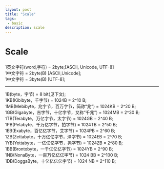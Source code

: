 ```yaml
---
layout: post
title: "Scale"
tags:
 - basic
description: scale
---
```


# Scale  

###  
1英文字符(word,字符) = 2byte;[ASCII, Unicode, UTF-8]  
1中文字符 = 2byte(B) [ASCII,Unicode];  
1中文字符 = 3byte(B) [UTF-8];  

---

1B(byte，字节) = 8 bit(见下文);  
1KB(Kibibyte，千字节) = 1024B = 2^10 B;  
1MB(Mebibyte，兆字节，百万字节，简称“兆”) = 1024KB = 2^20 B;  
1GB(Gigabyte，吉字节，十亿字节，又称“千兆”) = 1024MB = 2^30 B;  
1TB(Terabyte，万亿字节，太字节) = 1024GB = 2^40 B;  
1PB(Petabyte，千万亿字节，拍字节) = 1024TB = 2^50 B;  
1EB(Exabyte，百亿亿字节，艾字节) = 1024PB = 2^60 B;  
1ZB(Zettabyte，十万亿亿字节，泽字节) = 1024EB = 2^70 B;  
1YB(Yottabyte，一亿亿亿字节，尧字节) = 1024ZB = 2^80 B;  
1BB(Brontobyte，一千亿亿亿字节) = 1024YB = 2^90 B;  
1NB(NonaByte，一百万亿亿亿字节) = 1024 BB = 2^100 B;  
1DB(DoggaByte，十亿亿亿亿字节) = 1024 NB = 2^110 B;  
